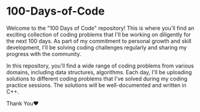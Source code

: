# 100-Days-of-Code
Welcome to the "100 Days of Code" repository! This is where you'll find an exciting collection of coding problems that I'll be working on diligently for the next 100 days. As part of my commitment to personal growth and skill development, I'll be solving coding challenges regularly and sharing my progress with the community.

In this repository, you'll find a wide range of coding problems from various domains, including data structures, algorithms. Each day, I'll be uploading solutions to different coding problems that I've solved during my coding practice sessions. The solutions will be well-documented and written in C++. 

Thank You❤️
